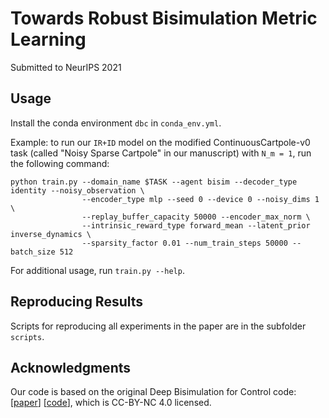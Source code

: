 # Towards Robust Bisimulation Metric Learning

Submitted to NeurIPS 2021

## Usage 

Install the conda environment `dbc` in `conda_env.yml`.

Example: to run our `IR+ID` model on the modified ContinuousCartpole-v0 task (called "Noisy Sparse Cartpole" in our manuscript) with `N_m = 1`, run the following command:
    
    python train.py --domain_name $TASK --agent bisim --decoder_type identity --noisy_observation \
                    --encoder_type mlp --seed 0 --device 0 --noisy_dims 1 \
                    --replay_buffer_capacity 50000 --encoder_max_norm \
                    --intrinsic_reward_type forward_mean --latent_prior inverse_dynamics \
                    --sparsity_factor 0.01 --num_train_steps 50000 --batch_size 512

For additional usage, run `train.py --help`.

## Reproducing Results

Scripts for reproducing all experiments in the paper are in the subfolder `scripts`.

## Acknowledgments

Our code is based on the original Deep Bisimulation for Control code: [[paper](https://arxiv.org/abs/2006.10742)] [[code](https://github.com/facebookresearch/deep_bisim4control)], which is CC-BY-NC 4.0 licensed.


